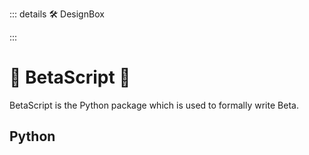 ::: details 🛠 DesignBox



:::

# 🔷 <beta>BetaScript</beta> 🔷

BetaScript is the Python package which is used to formally write Beta.

## Python

